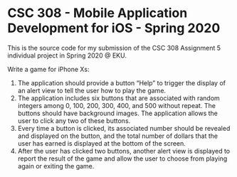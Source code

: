 # CSC 308 - Mobile Application Development for iOS - Spring 2020

This is the source code for my submission of the CSC 308 Assignment 5 individual project in Spring 2020 @ EKU.

Write a game for iPhone Xs:
1. The application should provide a button “Help” to trigger the display of an alert view to
tell the user how to play the game.
2. The application includes six buttons that are associated with random integers among 0,
100, 200, 300, 400, and 500 without repeat. The buttons should have background images.
The application allows the user to click any two of these buttons.
3. Every time a button is clicked, its associated number should be revealed and displayed on
the button, and the total number of dollars that the user has earned is displayed at the
bottom of the screen.
4. After the user has clicked two buttons, another alert view is displayed to report the result
of the game and allow the user to choose from playing again or exiting the game.
